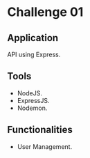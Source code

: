 # Challenge 01

## Application

API using Express.

## Tools

-   NodeJS.
-   ExpressJS.
-   Nodemon.

## Functionalities

-   User Management.

